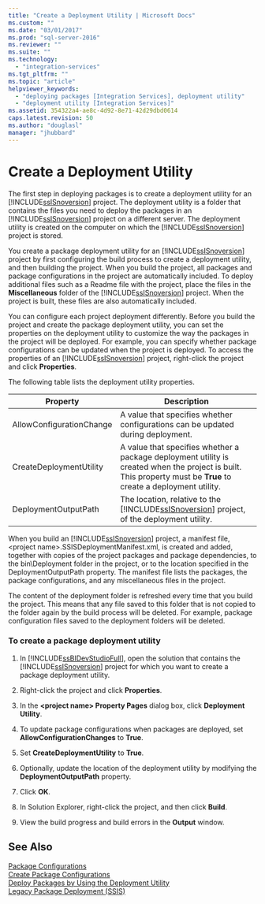 ```yaml
---
title: "Create a Deployment Utility | Microsoft Docs"
ms.custom: ""
ms.date: "03/01/2017"
ms.prod: "sql-server-2016"
ms.reviewer: ""
ms.suite: ""
ms.technology: 
  - "integration-services"
ms.tgt_pltfrm: ""
ms.topic: "article"
helpviewer_keywords: 
  - "deploying packages [Integration Services], deployment utility"
  - "deployment utility [Integration Services]"
ms.assetid: 354322a4-ae8c-4d92-8e71-42d29dbd0614
caps.latest.revision: 50
ms.author: "douglasl"
manager: "jhubbard"
---
```

# Create a Deployment Utility
  The first step in deploying packages is to create a deployment utility for an [!INCLUDE[ssISnoversion](../../advanced-analytics/r-services/includes/ssisnoversion-md.md)] project. The deployment utility is a folder that contains the files you need to deploy the packages in an [!INCLUDE[ssISnoversion](../../advanced-analytics/r-services/includes/ssisnoversion-md.md)] project on a different server. The deployment utility is created on the computer on which the [!INCLUDE[ssISnoversion](../../advanced-analytics/r-services/includes/ssisnoversion-md.md)] project is stored.  
  
 You create a package deployment utility for an [!INCLUDE[ssISnoversion](../../advanced-analytics/r-services/includes/ssisnoversion-md.md)] project by first configuring the build process to create a deployment utility, and then building the project. When you build the project, all packages and package configurations in the project are automatically included. To deploy additional files such as a Readme file with the project, place the files in the **Miscellaneous** folder of the [!INCLUDE[ssISnoversion](../../advanced-analytics/r-services/includes/ssisnoversion-md.md)] project. When the project is built, these files are also automatically included.  
  
 You can configure each project deployment differently. Before you build the project and create the package deployment utility, you can set the properties on the deployment utility to customize the way the packages in the project will be deployed. For example, you can specify whether package configurations can be updated when the project is deployed. To access the properties of an [!INCLUDE[ssISnoversion](../../advanced-analytics/r-services/includes/ssisnoversion-md.md)] project, right-click the project and click **Properties**.  
  
 The following table lists the deployment utility properties.  
  
|Property|Description|  
|--------------|-----------------|  
|AllowConfigurationChange|A value that specifies whether configurations can be updated during deployment.|  
|CreateDeploymentUtility|A value that specifies whether a package deployment utility is created when the project is built. This property must be **True** to create a deployment utility.|  
|DeploymentOutputPath|The location, relative to the [!INCLUDE[ssISnoversion](../../advanced-analytics/r-services/includes/ssisnoversion-md.md)] project, of the deployment utility.|  
  
 When you build an [!INCLUDE[ssISnoversion](../../advanced-analytics/r-services/includes/ssisnoversion-md.md)] project, a manifest file, \<project name>.SSISDeploymentManifest.xml, is created and added, together with copies of the project packages and package dependencies, to the bin\Deployment folder in the project, or to the location specified in the DeploymentOutputPath property. The manifest file lists the packages, the package configurations, and any miscellaneous files in the project.  
  
 The content of the deployment folder is refreshed every time that you build the project. This means that any file saved to this folder that is not copied to the folder again by the build process will be deleted. For example, package configuration files saved to the deployment folders will be deleted.  
  
### To create a package deployment utility  
  
1.  In [!INCLUDE[ssBIDevStudioFull](../../analysis-services/includes/ssbidevstudiofull-md.md)], open the solution that contains the [!INCLUDE[ssISnoversion](../../advanced-analytics/r-services/includes/ssisnoversion-md.md)] project for which you want to create a package deployment utility.  
  
2.  Right-click the project and click **Properties**.  
  
3.  In the **\<project name> Property Pages** dialog box, click **Deployment Utility**.  
  
4.  To update package configurations when packages are deployed, set **AllowConfigurationChanges** to **True**.  
  
5.  Set **CreateDeploymentUtility** to **True**.  
  
6.  Optionally, update the location of the deployment utility by modifying the **DeploymentOutputPath** property.  
  
7.  Click **OK**.  
  
8.  In Solution Explorer, right-click the project, and then click **Build**.  
  
9. View the build progress and build errors in the **Output** window.  
  
## See Also  
 [Package Configurations](../../integration-services/packages/package-configurations.md)   
 [Create Package Configurations](../../integration-services/packages/create-package-configurations.md)   
 [Deploy Packages by Using the Deployment Utility](../../integration-services/packages/deploy-packages-by-using-the-deployment-utility.md)   
 [Legacy Package Deployment &#40;SSIS&#41;](../../integration-services/packages/legacy-package-deployment-ssis.md)  
  
  